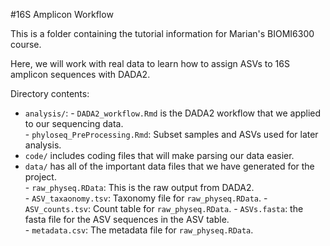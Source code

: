 #16S Amplicon Workflow 

This is a folder containing the tutorial information for Marian's BIOMI6300 course. 

Here, we will work with real data to learn how to assign ASVs to 16S amplicon sequences with DADA2. 

Directory contents:  
- `analysis/`: 
      - `DADA2_workflow.Rmd` is the DADA2 workflow that we applied to our sequencing data.  
      - `phyloseq_PreProcessing.Rmd`: Subset samples and ASVs used for later analysis.
- `code/` includes coding files that will make parsing our data easier.  
- `data/` has all of the important data files that we have generated for the project.  
      - `raw_physeq.RData`: This is the raw output from DADA2.  
      - `ASV_taxaonomy.tsv`: Taxonomy file for `raw_physeq.RData`. 
      - `ASV_counts.tsv`: Count table for `raw_physeq.RData`.
      - `ASVs.fasta`: the fasta file for the ASV sequences in the ASV table.  
      - `metadata.csv`: The metadata file for `raw_physeq.RData`.  
      
      


